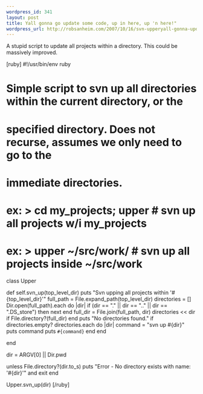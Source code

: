 ```yaml
--- 
wordpress_id: 341
layout: post
title: Yall gonna go update some code, up in here, up 'n here!"
wordpress_url: http://robsanheim.com/2007/10/16/svn-upperyall-gonna-update-my-code-up-in-here-up-n-here/
---
```

A stupid script to update all projects within a directory.  This could be massively improved.

[ruby]
#!/usr/bin/env ruby

# Simple script to svn up all directories within the current directory, or the
# specified directory.  Does not recurse, assumes we only need to go to the 
# immediate directories.
# ex: > cd my_projects; upper    # svn up all projects w/i my_projects
# ex: > upper ~/src/work/        # svn up all projects inside ~/src/work
class Upper
  
  def self.svn_up(top_level_dir)
    puts "Svn upping all projects within '#{top_level_dir}'"
    full_path = File.expand_path(top_level_dir)
    directories = []
    Dir.open(full_path).each do |dir|
      if (dir == "." || dir == ".." || dir == ".DS_store") then next end
      full_dir = File.join(full_path, dir)
      directories << dir if File.directory?(full_dir)
    end
    puts "No directories found." if directories.empty?
    directories.each do |dir|
      command = "svn up #{dir}"
      puts command
      puts `#{command}`
    end
  end
  
end

dir = ARGV[0] || Dir.pwd

unless File.directory?(dir.to_s)
  puts "Error - No directory exists with name: '#{dir}'" and exit 
end

Upper.svn_up(dir)
[/ruby]
